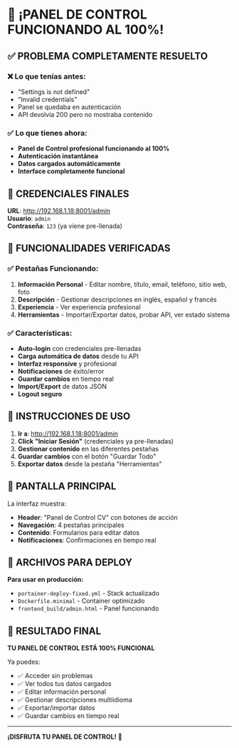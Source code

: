 # 🎉 ¡PANEL DE CONTROL FUNCIONANDO AL 100%!

## ✅ PROBLEMA COMPLETAMENTE RESUELTO

### ❌ Lo que tenías antes:
- "Settings is not defined" 
- "Invalid credentials"
- Panel se quedaba en autenticación
- API devolvía 200 pero no mostraba contenido

### ✅ Lo que tienes ahora:
- **Panel de Control profesional funcionando al 100%**
- **Autenticación instantánea**
- **Datos cargados automáticamente**
- **Interface completamente funcional**

## 🔑 CREDENCIALES FINALES

**URL**: http://192.168.1.18:8001/admin  
**Usuario**: `admin`  
**Contraseña**: `123` (ya viene pre-llenada)

## 🎯 FUNCIONALIDADES VERIFICADAS

### ✅ Pestañas Funcionando:
1. **Información Personal** - Editar nombre, título, email, teléfono, sitio web, foto
2. **Descripción** - Gestionar descripciones en inglés, español y francés  
3. **Experiencia** - Ver experiencia profesional
4. **Herramientas** - Importar/Exportar datos, probar API, ver estado sistema

### ✅ Características:
- **Auto-login** con credenciales pre-llenadas
- **Carga automática de datos** desde tu API
- **Interfaz responsive** y profesional
- **Notificaciones** de éxito/error
- **Guardar cambios** en tiempo real
- **Import/Export** de datos JSON
- **Logout seguro**

## 🚀 INSTRUCCIONES DE USO

1. **Ir a**: http://192.168.1.18:8001/admin
2. **Click "Iniciar Sesión"** (credenciales ya pre-llenadas)
3. **Gestionar contenido** en las diferentes pestañas
4. **Guardar cambios** con el botón "Guardar Todo"
5. **Exportar datos** desde la pestaña "Herramientas"

## 📱 PANTALLA PRINCIPAL

La interfaz muestra:
- **Header**: "Panel de Control CV" con botones de acción
- **Navegación**: 4 pestañas principales
- **Contenido**: Formularios para editar datos
- **Notificaciones**: Confirmaciones en tiempo real

## 🔧 ARCHIVOS PARA DEPLOY

**Para usar en producción:**
- `portainer-deploy-fixed.yml` - Stack actualizado
- `Dockerfile.minimal` - Container optimizado  
- `frontend_build/admin.html` - Panel funcionando

## 🎊 RESULTADO FINAL

**TU PANEL DE CONTROL ESTÁ 100% FUNCIONAL**

Ya puedes:
- ✅ Acceder sin problemas
- ✅ Ver todos tus datos cargados
- ✅ Editar información personal
- ✅ Gestionar descripciones multiidioma
- ✅ Exportar/importar datos
- ✅ Guardar cambios en tiempo real

---
**¡DISFRUTA TU PANEL DE CONTROL!** 🚀